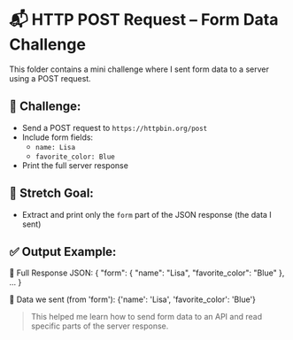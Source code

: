 # 📬 HTTP POST Request – Form Data Challenge

This folder contains a mini challenge where I sent form data to a server using a POST request.

## 💪 Challenge:
- Send a POST request to `https://httpbin.org/post`
- Include form fields:
  - `name: Lisa`
  - `favorite_color: Blue`
- Print the full server response

## 🚀 Stretch Goal:
- Extract and print only the `form` part of the JSON response (the data I sent)

## ✅ Output Example:
📡 Full Response JSON: { "form": { "name": "Lisa", "favorite_color": "Blue" }, ... }

🎯 Data we sent (from 'form'): {'name': 'Lisa', 'favorite_color': 'Blue'}

> This helped me learn how to send form data to an API and read specific parts of the server response.


